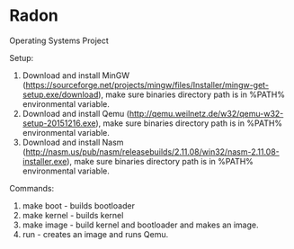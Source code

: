 # Radon
Operating Systems Project

Setup:
1. Download and install MinGW (https://sourceforge.net/projects/mingw/files/Installer/mingw-get-setup.exe/download), make sure binaries directory path is in %PATH% environmental variable.
2. Download and install Qemu (http://qemu.weilnetz.de/w32/qemu-w32-setup-20151216.exe), make sure binaries directory path is in %PATH% environmental variable.
3. Download and install Nasm (http://nasm.us/pub/nasm/releasebuilds/2.11.08/win32/nasm-2.11.08-installer.exe), make sure binaries directory path is in %PATH% environmental variable.



Commands:
1. make boot         - builds bootloader
2. make kernel       - builds kernel
3. make image        - build kernel and bootloader and makes an image.
4. run               - creates an image and runs Qemu.

